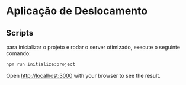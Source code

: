# Aplicação de Deslocamento

## Scripts

para inicializar o projeto e rodar o server otimizado, execute o seguinte comando:

```bash
npm run initialize:project
```

Open [http://localhost:3000](http://localhost:3000) with your browser to see the result.
